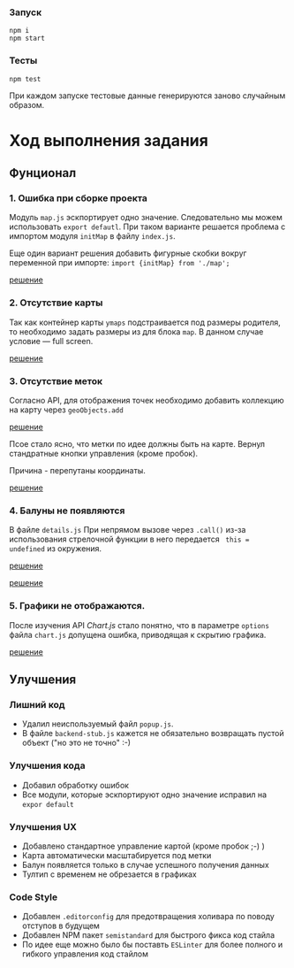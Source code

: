 ### Запуск
```
npm i
npm start
```

### Тесты
```
npm test
```

При каждом запуске тестовые данные генерируются заново случайным образом.


# Ход выполнения задания
## Фунционал
### 1. Ошибка при сборке проекта
Модуль `map.js` эскпортирует одно значение. Следовательно мы можем использовать `export defautl`. 
При таком варианте решается проблема с импортом модуля `initMap` в файлу `index.js`. 

Еще один вариант решения добавить фигурные скобки вокруг переменной при импорте:
`import {initMap} from './map';`

[решение](https://github.com/nik-el/entrance-task-1-2/commit/1b193e0b93fc8865fdba1dd3ccc8535032765a35#diff-a6443ce5290b694d06e0d024e4e732a2R6)


### 2. Отсутствие карты
Так как контейнер карты `ymaps` подстраивается под размеры родителя, то необходимо задать размеры из для блока `map`.
В данном случае условие — full screen.

[решение](https://github.com/nik-el/entrance-task-1-2/commit/1b193e0b93fc8865fdba1dd3ccc8535032765a35#diff-2d12107de29ee501826e3648d8a15fb6)


### 3. Отсутствие меток
Согласно API, для отображения точек необходимо добавить коллекцию на карту через `geoObjects.add`

[решение](https://github.com/nik-el/entrance-task-1-2/commit/1b193e0b93fc8865fdba1dd3ccc8535032765a35#diff-a6443ce5290b694d06e0d024e4e732a2R42)


Псое стало ясно, что метки по идее должны быть на карте. 
Вернул стандратные кнопки управления (кроме пробок).

Причина - перепутаны координаты.

[решение](https://github.com/nik-el/entrance-task-1-2/commit/1b193e0b93fc8865fdba1dd3ccc8535032765a35#diff-356f7b1885c00d58a85cd8aafecb09e5)


### 4. Балуны не появляются
В файле `details.js` При непрямом вызове через `.call()` из-за использования стрелочной функции в него передается ` this = undefined` из окружения. 

[решение](https://github.com/nik-el/entrance-task-1-2/commit/9d431417c8095f232961f2b378620bc2b61ec880#diff-630099d6c9cb322d9bc3a3ad0dc1db3dR32)


[решение](https://github.com/nik-el/entrance-task-1-2/commit/9d431417c8095f232961f2b378620bc2b61ec880#diff-630099d6c9cb322d9bc3a3ad0dc1db3dR48)

### 5. Графики не отображаются.
После изучения API _Chart.js_ стало понятно, что в параметре `options` файла `chart.js` допущена ошибка, приводящая к скрытию графика.

[решение](https://github.com/nik-el/entrance-task-1-2/commit/9d431417c8095f232961f2b378620bc2b61ec880#diff-ecc00ac2be5435310d5fe913750f4ff0R58)

## Улучшения
### Лишний код
+ Удалил неиспользуемый файл `popup.js`.
+ В файле `backend-stub.js` кажется не обязательно возвращать пустой объект ("но это не точно" :-) 

### Улучшения кода
+ Добавил обработку ошибок 
+ Все модули, которые эскпортируют одно значение исправил на `expor default`

### Улучшения UX
+ Добавлено стандартное управление картой (кроме пробок ;-) )
+ Карта автоматически масштабируется под метки
+ Балун появляется только в случае успешного получения данных
+ Тултип с временем не обрезается в графиках

### Code Style
+ Добавлен `.editorconfig` для предотвращения холивара по поводу отступов в будущем
+ Добавлен NPM пакет `semistandard` для быстрого фикса код стайла
+ По идее еще можно было бы поставть `ESLinter` для более полного и гибкого управления код стайлом


